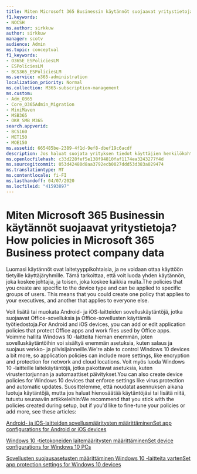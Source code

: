 ```yaml
---
title: Miten Microsoft 365 Businessin käytännöt suojaavat yritystietoja?
f1.keywords:
- NOCSH
ms.author: sirkkuw
author: sirkkuw
manager: scotv
audience: Admin
ms.topic: conceptual
f1_keywords:
- O365E_ESPoliciesLM
- ESPoliciesLM
- BCS365_ESPoliciesLM
ms.service: o365-administration
localization_priority: Normal
ms.collection: M365-subscription-management
ms.custom:
- Adm_O365
- Core_O365Admin_Migration
- MiniMaven
- MSB365
- OKR_SMB_M365
search.appverid:
- BCS160
- MET150
- MOE150
ms.assetid: 665485be-2389-4f1d-9ef8-dbef19c6acdf
description: Jos haluat suojata yrityksen tiedot käyttäjien henkilökohtaisista laitteista, käytä käytäntöjä, jotka kohdistuvat tiettyihin laitteisiin ja suojausryhmiin.
ms.openlocfilehash: c33d228fef5e138f94810faf1174ea3243277f4d
ms.sourcegitcommit: 053d42480d8aa3792ecb0027ddd53d383a029474
ms.translationtype: MT
ms.contentlocale: fi-FI
ms.lasthandoff: 04/07/2020
ms.locfileid: "41593897"
---
```

# <a name="how-policies-in-microsoft-365-business-protect-company-data"></a><span data-ttu-id="6f749-103">Miten Microsoft 365 Businessin käytännöt suojaavat yritystietoja?</span><span class="sxs-lookup"><span data-stu-id="6f749-103">How policies in Microsoft 365 Business protect company data</span></span>

<span data-ttu-id="6f749-p101">Luomasi käytännöt ovat laitetyyppikohtaisia, ja ne voidaan ottaa käyttöön tietyille käyttäjäryhmille. Tämä tarkoittaa, että voit luoda yhden käytännön, joka koskee johtajia, ja toisen, joka koskee kaikkia muita.</span><span class="sxs-lookup"><span data-stu-id="6f749-p101">The policies that you create are specific to the device type and can be applied to specific groups of users. This means that you could create one policy that applies to your executives, and another that applies to everyone else.</span></span>
  
<span data-ttu-id="6f749-106">Voit lisätä tai muokata Android- ja iOS-laitteiden sovelluskäytäntöjä, jotka suojaavat Office-sovelluksia ja Office-sovellusten käyttämiä työtiedostoja.</span><span class="sxs-lookup"><span data-stu-id="6f749-106">For Android and iOS devices, you can add or edit application policies that protect Office apps and work files used by Office apps.</span></span> <span data-ttu-id="6f749-107">Voimme hallita Windows 10 -laitteita hieman enemmän, joten sovelluskäytäntöihin voi sisältyä enemmän asetuksia, kuten salaus ja suojaus verkko- ja pilvisijainneille.</span><span class="sxs-lookup"><span data-stu-id="6f749-107">We're able to control Windows 10 devices a bit more, so application policies can include more settings, like encryption and protection for network and cloud locations.</span></span> <span data-ttu-id="6f749-108">Voit myös luoda Windows 10 -laitteille laitekäytäntöjä, jotka pakottavat asetuksia, kuten virustentorjunnan ja automaattiset päivitykset.</span><span class="sxs-lookup"><span data-stu-id="6f749-108">You can also create device policies for Windows 10 devices that enforce settings like virus protection and automatic updates.</span></span> <span data-ttu-id="6f749-109">Suosittelemme, että noudatat asennuksen aikana luotuja käytäntöjä, mutta jos haluat hienosäätää käytäntöjäsi tai lisätä niitä, tutustu seuraaviin artikkeleihin:</span><span class="sxs-lookup"><span data-stu-id="6f749-109">We recommend that you stick with the policies created during setup, but if you'd like to fine-tune your policies or add more, see these articles:</span></span>
  
[<span data-ttu-id="6f749-110">Android- ja iOS-laitteiden sovellusmääritysten määrittäminen</span><span class="sxs-lookup"><span data-stu-id="6f749-110">Set app configurations for Android or iOS devices</span></span>](app-protection-settings-for-android-and-ios.md)
  
[<span data-ttu-id="6f749-111">Windows 10 -tietokoneiden laitemääritysten määrittäminen</span><span class="sxs-lookup"><span data-stu-id="6f749-111">Set device configurations for Windows 10 PCs</span></span>](protection-settings-for-windows-10-pcs.md)
  
[<span data-ttu-id="6f749-112">Sovellusten suojausasetusten määrittäminen Windows 10 -laitteita varten</span><span class="sxs-lookup"><span data-stu-id="6f749-112">Set app protection settings for Windows 10 devices</span></span>](protection-settings-for-windows-10-devices.md)
  

